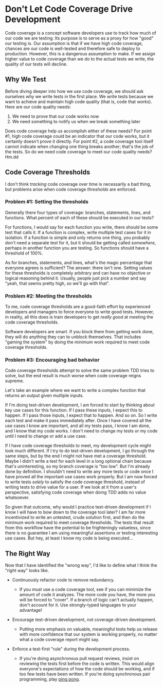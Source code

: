 # Don't Let Code Coverage Drive Development

Code coverage is a concept software developers use to track how much of our code we are testing. Its purpose
is to serve as a proxy for how "good" our testing is. Our assumption is that if we have high code coverage, chances
are our code is well-tested and therefore safe to deploy to production. However, this is a dangerous assumption to make.
If we assign higher value to code coverage than we do to the actual tests we write, the quality of our tests will decline.

## Why We Test
Before diving deeper into how we use code coverage, we should ask ourselves why we write tests in the first place.
We write tests because we want to achieve and maintain high code quality (that is, code that _works_). Here are our
code quality needs:
1. We need to prove that our code works now
2. We need something to notify us when we break something later

Does code coverage help us accomplish either of these needs? For point #1, high code coverage could be an indicator
that our code works, but it certainly doesn't prove it directly. For point #2, a code coverage tool itself cannot 
indicate when changing one thing breaks another; that's the job of the tests. So do we need code coverage to meet
our code quality needs? Hm.dd

## Code Coverage Thresholds

I don't think _tracking_ code coverage over time is necessarily a bad thing, but problems arise when code coverage
_thresholds_ are enforced.

### Problem #1: Setting the thresholds
Generally there four types of coverage: branches, statements, lines, and functions. What percent of each of these
should be executed in our tests?

For functions, I would say for each function you write, there should be some test
that calls it. If a function is complex, write multiple test cases for it in isolation. If a function is simple
and only returns one thing, you probably don't need a separate test for it, but it should be getting called _somewhere_,
perhaps in another function you are testing. So functions should have a threshold of 100%.

As for branches, statements, and lines, what's the magic percentage that everyone agrees is sufficient? The answer:
there isn't one. Setting values for these thresholds is completely arbitrary and can have no objective or logical
reasoning behind it. Usually, people just pick a number and say "yeah, that seems pretty high, so we'll go with that".

### Problem #2: Meeting the thresholds

To me, code coverage thresholds are a good-faith effort by experienced developers and managers to force everyone to
write good tests. However, in reality, all this does is train developers to get _really good_ at meeting the code
coverage thresholds.

Software developers are smart. If you block them from getting work done, they will do anything they can
to unblock themselves. That includes "gaming the system" by doing the minimum work required to meet code coverage
thresholds.

### Problem #3: Encouraging bad behavior
Code coverage thresholds attempt to solve the same problem TDD tries to solve, but the end result is much worse when
code coverage reigns supreme.

Let's take an example where we want to write a complex function that returns an output given multiple inputs.

If I'm doing test-driven development, I am forced to start by thinking about key use cases for this function.
If I pass these inputs, I expect this to happen. If I pass those inputs, I expect that to happen. And so on.
So I write each test and make it pass immediately after. Once I have covered all the use cases I know are important,
and all my tests pass, I know I am done, and I know that my code works. I don't need to change my tests or my code
until I need to change or add a use case.

If I have code coverage thresholds to meet, my development cycle might look much different. If I try to do test-driven
development, I go through the same steps, but by the end I might not have met a coverage threshold. Maybe I didn't
write a test for each level in a long optional chain because that's uninteresting, so my branch coverage is "too low".
But I'm already done by definition. I shouldn't need to write any more tests or code once I have proved all the 
important use cases work properly. But I am now forced to write tests _solely_ to satisfy the code coverage threshold, 
instead of writing tests to drive value for a user. If we look at it from a user's perspective, satisfying code coverage
when doing TDD adds no value whatsoever.

So given that outcome, why would I practice test-driven development if I know I will have to bow down to the coverage
tool later? I am far more incentivized to write an untested, crude solution first, and then do the minimum work
required to meet coverage thresholds. The tests that result from this workflow have the potential to be frighteningly
valueless, since there is no guarantee I am using meaningful assertions or testing interesting use cases. But hey,
at least I know my code is being executed...

## The Right Way
Now that I have identified the "wrong way", I'd like to define what I think the "right way" looks like.

* Continuously refactor code to remove redundancy. 
  * If you must use a code coverage tool, see if you can minimize the
  amount of code it analyzes. The more code you have, the more you will be forced to "cover".
  If a branch of logic can't actually happen, don't account for it. Use strongly-typed languages to your advantage!

* Encourage test-driven development, not coverage-driven development.
  * Putting more emphasis on valuable, meaningful
  tests help us release with more confidence that our system is working properly, no matter what a code coverage report
  might say.

* Enforce a test-first "rule" during the development process.
  * If you're doing asynchronous pull request reviews, 
  insist on reviewing the tests first before the code is written. This would align everyone's expectations of how 
  the code should be working, and if too few tests have been written. If you're doing synchronous pair programming, 
  play [ping pong](https://openpracticelibrary.com/practice/ping-pong-programming/#:~:text=What%20Is%20Ping%2DPong%20Programming,of%20Pair%20Programming%20and%20TDD.).

